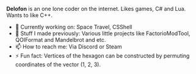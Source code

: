 **Delofon** is an one lone coder on the internet. Likes games, C# and Lua. Wants to like C++.

- 🔭 Currently working on: Space Travel, CSShell
- 📡 Stuff I made previously: Various little projects like FactorioModTool, QOIFormat and Mandelbrot and etc.
- 📫 How to reach me: Via Discord or Steam
- ⚡ Fun fact: Vertices of the hexagon can be constructed by permuting coordinates of the vector (1, 2, 3).
